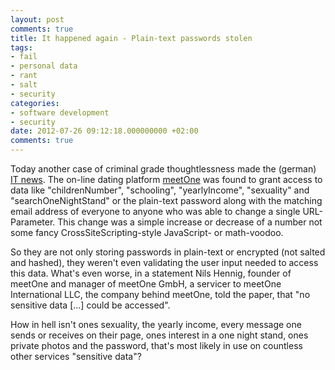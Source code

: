 ```yaml
---
layout: post
comments: true
title: It happened again - Plain-text passwords stolen
tags:
- fail
- personal data
- rant
- salt
- security
categories:
- software development
- security
date: 2012-07-26 09:12:18.000000000 +02:00
comments: true
---
```

Today another case of criminal grade thoughtlessness made the (german) [IT news](http://heise.de/-1652304). The on-line dating platform [meetOne](http://www.meetone.com/) was found to grant access to data like "childrenNumber", "schooling", "yearlyIncome", "sexuality"  and "searchOneNightStand" or the plain-text password along with the matching email address of everyone to anyone who was able to change a single URL-Parameter. This change was a simple increase or decrease of a number not some fancy CrossSiteScripting-style JavaScript- or math-voodoo.


So they are not only storing passwords in plain-text or encrypted (not salted and hashed), they weren't even validating the user input needed to access this data. What's even worse, in a statement Nils Hennig, founder of meetOne and manager of meetOne GmbH, a servicer to meetOne International LLC, the company behind meetOne, told the paper, that "no sensitive data [...] could be accessed".

How in hell isn't ones sexuality, the yearly income, every message one sends or receives on their page, ones interest in a one night stand, ones private photos and the password, that's most likely in use on countless other services "sensitive data"?
